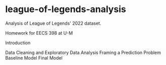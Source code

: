 # league-of-legends-analysis
Analysis of League of Legends' 2022 dataset. 

Homework for EECS 398 at U-M

Introduction

Data Cleaning and Exploratory Data Analysis
Framing a Prediction Problem
Baseline Model
Final Model